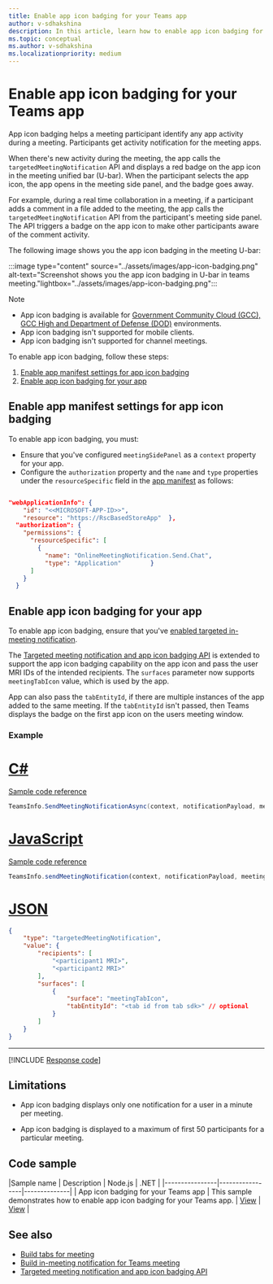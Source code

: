 ```yaml
---
title: Enable app icon badging for your Teams app
author: v-sdhakshina
description: In this article, learn how to enable app icon badging for your Microsoft Teams app in meeting.
ms.topic: conceptual
ms.author: v-sdhakshina
ms.localizationpriority: medium
---
```


# Enable app icon badging for your Teams app

App icon badging helps a meeting participant identify any app activity during a meeting. Participants get activity notification for the meeting apps.

When there's new activity during the meeting, the app calls the `targetedMeetingNotification` API and displays a red badge on the app icon in the meeting unified bar (U-bar). When the participant selects the app icon, the app opens in the meeting side panel, and the badge goes away.

For example, during a real time collaboration in a meeting, if a participant adds a comment in a file added to the meeting, the app calls the `targetedMeetingNotification` API from the participant's meeting side panel. The API triggers a badge on the app icon to make other participants aware of the comment activity.

The following image shows you the app icon badging in the meeting U-bar:

:::image type="content" source="../assets/images/app-icon-badging.png" alt-text="Screenshot shows you the app icon badging in U-bar in teams meeting."lightbox="../assets/images/app-icon-badging.png":::

> [!NOTE]
>
> * App icon badging is available for [Government Community Cloud (GCC), GCC High and Department of Defense (DOD)](../concepts/cloud-overview.md#teams-apps-and-capabilities-for-government-clouds) environments.
> * App icon badging isn't supported for mobile clients.
> * App icon badging isn't supported for channel meetings.

To enable app icon badging, follow these steps:

1. [Enable app manifest settings for app icon badging](#enable-app-manifest-settings-for-app-icon-badging)
1. [Enable app icon badging for your app](#enable-app-icon-badging-for-your-app)

## Enable app manifest settings for app icon badging

To enable app icon badging, you must:

* Ensure that you've configured `meetingSidePanel` as a `context` property for your app.
* Configure the `authorization` property and the `name` and `type` properties under the `resourceSpecific` field in the [app manifest](../resources/schema/manifest-schema.md#authorization) as follows:

```json

"webApplicationInfo": {
    "id": "<<MICROSOFT-APP-ID>>",
    "resource": "https://RscBasedStoreApp"  },
  "authorization": {
    "permissions": {
      "resourceSpecific": [
        {
          "name": "OnlineMeetingNotification.Send.Chat",
          "type": "Application"        }
      ]
    }
  }
```

## Enable app icon badging for your app

To enable app icon badging, ensure that you've [enabled targeted in-meeting notification](in-meeting-notification-for-meeting.md#enable-targeted-in-meeting-notification).

The [Targeted meeting notification and app icon badging API](meeting-apps-apis.md#targeted-meeting-notification-and-app-icon-badging-api) is extended to support the app icon badging capability on the app icon and pass the user MRI IDs of the intended recipients. The `surfaces` parameter now supports `meetingTabIcon` value, which is used by the app.

App can also pass the `tabEntityId`, if there are multiple instances of the app added to the same meeting. If the `tabEntityId` isn't passed, then Teams displays the badge on the first app icon on the users meeting window.

### Example

# [C#](#tab/csharp)

[Sample code reference](https://github.com/OfficeDev/Microsoft-Teams-Samples/blob/main/samples/meetings-app-icon-badging/csharp/AppIconBadgingInMeetings/Bots/AppIconBadgingInMeeting.cs#L108)

```csharp
TeamsInfo.SendMeetingNotificationAsync(context, notificationPayload, meetingId);
```

# [JavaScript](#tab/javascript)

[Sample code reference](https://github.com/OfficeDev/Microsoft-Teams-Samples/blob/main/samples/meetings-app-icon-badging/nodejs/bots/teamsBot.js#L83)

```javascript
TeamsInfo.sendMeetingNotification(context, notificationPayload, meetingId);
```

# [JSON](#tab/json)

```json
{
    "type": "targetedMeetingNotification",
    "value": {
        "recipients": [
            "<participant1 MRI>",
            "<participant2 MRI>" 
        ],
        "surfaces": [
            {
                "surface": "meetingTabIcon",
                "tabEntityId": "<tab id from tab sdk>" // optional           
            }
        ]
    }
}
```

---

[!INCLUDE [Response code](../includes/meeting-response-code.md)]

## Limitations

* App icon badging displays only one notification for a user in a minute per meeting.

* App icon badging is displayed to a maximum of first 50 participants for a particular meeting.

## Code sample

|Sample name | Description | Node.js | .NET |
|----------------|-----------------|--------------|
| App icon badging for your Teams app | This sample demonstrates how to enable app icon badging for your Teams app. | [View](https://github.com/OfficeDev/Microsoft-Teams-Samples/tree/main/samples/meetings-app-icon-badging/nodejs) | [View](https://github.com/OfficeDev/Microsoft-Teams-Samples/tree/main/samples/meetings-app-icon-badging/csharp) |

## See also

* [Build tabs for meeting](build-tabs-for-meeting.md)
* [Build in-meeting notification for Teams meeting](in-meeting-notification-for-meeting.md)
* [Targeted meeting notification and app icon badging API](meeting-apps-apis.md#targeted-meeting-notification-and-app-icon-badging-api)
